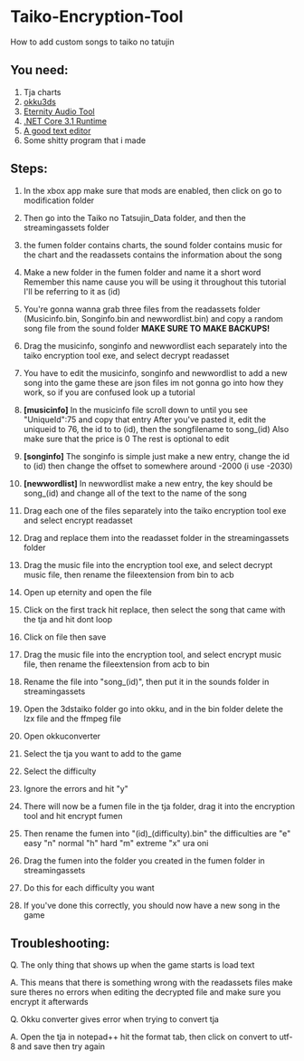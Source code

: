 # Taiko-Encryption-Tool
How to add custom songs to taiko no tatujin

## You need:
1. Tja charts
2. [okku3ds](https://www.teampapafox.org/projects/okku3ds.html)
3. [Eternity Audio Tool](https://animegamemods.net/thread/618/)
4. [.NET Core 3.1 Runtime](https://dotnet.microsoft.com/en-us/download/dotnet/3.1/runtime)
5. [A good text editor](https://notepad-plus-plus.org/downloads/)
6. Some shitty program that i made

## Steps:
1. In the xbox app make sure that mods are enabled, then click on go to modification folder

2. Then go into the Taiko no Tatsujin_Data folder, and then the streamingassets folder

3. the fumen folder contains charts, the sound folder contains music 
for the chart and the readassets contains the information about the song

4. Make a new folder in the fumen folder and name it a short word
Remember this name cause you will be using it throughout this tutorial
I'll be referring to it as (id)

5. You're gonna wanna grab three files from the readassets folder
(Musicinfo.bin, Songinfo.bin and newwordlist.bin)
and copy a random song file from the sound folder
**MAKE SURE TO MAKE BACKUPS!**

6. Drag the musicinfo, songinfo and newwordlist each separately into
the taiko encryption tool exe, and select decrypt readasset

7. You have to edit the musicinfo, songinfo and newwordlist to add a new song into the game
these are json files im not gonna go into how they work, so if you are confused look up a tutorial

8. **[musicinfo]**
In the musicinfo file scroll down to until you see "UniqueId":75 and copy that entry
After you've pasted it, edit the uniqueid to 76, the id to to (id), then the songfilename to song_(id)
Also make sure that the price is 0
The rest is optional to edit

9. **[songinfo]**
The songinfo is simple just make a new entry, change the id to (id)
then change the offset to somewhere around -2000 (i use -2030)

10. **[newwordlist]**
In newwordlist make a new entry, the key should be song_(id) and change all of the text to the name of the song

11. Drag each one of the files separately into the taiko encryption tool exe and select encrypt readasset

12. Drag and replace them into the readasset folder in the streamingassets folder

13. Drag the music file into the encryption tool exe, and select decrypt music file, then
rename the fileextension from bin to acb

14. Open up eternity and open the file

15. Click on the first track hit replace, then select the song that came with the tja and hit dont loop

16. Click on file then save

17. Drag the music file into the encryption tool, and select encrypt music file, then
rename the fileextension from acb to bin

18. Rename the file into "song_(id)", then put it in the sounds folder in streamingassets

19. Open the 3dstaiko folder go into okku, and in the bin folder delete the lzx file and the ffmpeg file

20. Open okkuconverter

21. Select the tja you want to add to the game

22. Select the difficulty

23. Ignore the errors and hit "y"

24. There will now be a fumen file in the tja folder, drag it into the encryption tool and hit encrypt fumen

25. Then rename the fumen into "(id)_(difficulty).bin" the difficulties are "e" easy "n" normal "h" hard "m" extreme "x" ura oni

26. Drag the fumen into the folder you created in the fumen folder in streamingassets

27. Do this for each difficulty you want

28. If you've done this correctly, you should now have a new song in the game

## Troubleshooting:
Q. The only thing that shows up when the game starts is load text

A. This means that there is something wrong with the readassets files
make sure theres no errors when editing the decrypted file and make sure you encrypt it afterwards

Q. Okku converter gives error when trying to convert tja

A. Open the tja in notepad++ hit the format tab, then click on convert to utf-8 and save then try again
